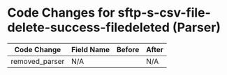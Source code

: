 # Code Changes for sftp-s-csv-file-delete-success-filedeleted (Parser)

| Code Change | Field Name | Before | After |
|-------------|------------|--------|-------|
| removed_parser | N/A |  | N/A |